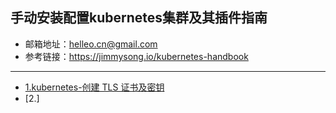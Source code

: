 ## 手动安装配置kubernetes集群及其插件指南
- 邮箱地址：<helleo.cn@gmail.com>
- 参考链接：<https://jimmysong.io/kubernetes-handbook>
-------------------------------------------------------
- [1.kubernetes-创建 TLS 证书及密钥](./create-tls-and-secret-key.md)
- [2.]

